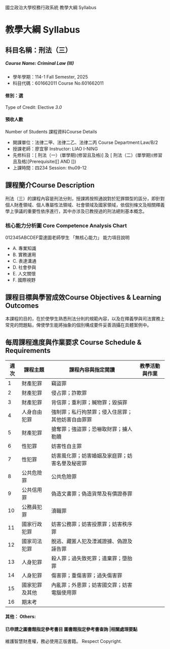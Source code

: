 國立政治大學校務行政系統 教學大綱 Syllabus
# 教學大綱 Syllabus
##  科目名稱：刑法（三） 
#####  Course Name: Criminal Law (III)
  * 學年學期：114-1 Fall Semester, 2025 
  * 科目代碼：601662011 Course No.601662011
#### 修別：選
Type of Credit: Elective 
_3.0_
#### 預收人數
Number of Students
課程資料Course Details
  * 開課單位：法律二甲、法律二乙、法律二丙 Course Department:Law/B/2 
  * 授課老師：廖宜寧 Instructor: LIAO I-NING 
  * 先修科目：[ 刑法（一）(單學期)(修習且及格)] 及 [ 刑法（二）(單學期)(修習且及格)]Prerequisite([] AND [])
  * 上課時間：四234 Session: thu09-12
##  課程簡介Course Description
刑法（三）的課程內容是刑法分則，授課將按照通說對於犯罪類型的區分，即針對個人財產領域、個人專屬性法領域、社會領域及國家領域，依個別條文及相關釋義學上爭議的重要性依序進行，其中亦涉及已教授過的刑法總則基本概念。
###  核心能力分析圖 Core Competence Analysis Chart
012345ABCDEF雷達圖老師學生
「無核心能力」 
能力項目說明
  * A. 專業知識
  * B. 實務運用
  * C. 表達溝通
  * D. 社會參與
  * E. 人文關懷
  * F. 國際視野
##  課程目標與學習成效Course Objectives & Learning Outcomes 
本課程的目的，在於使學生熟悉刑法分則的規範內容，以及在釋義學與司法實務上常見的問題點，俾使學生能將抽象的個別構成要件妥善涵攝在具體案例中。
##  每周課程進度與作業要求 Course Schedule & Requirements
週次 |  課程主題 |  課程內容與指定閱讀 |  教學活動與作業  
---|---|---|---  
1 |  財產犯罪 |  竊盜罪 |   
2 |  財產犯罪 |  侵占罪；詐欺罪 |   
3 |  財產犯罪 |  背信罪；重利罪；贓物罪；毀損罪 |   
4 |  人身自由犯罪 |  強制罪；私行拘禁罪；侵入住居罪；其他妨害自由罪罪 |   
5 |  財產犯罪 |  搶奪罪；強盜罪；恐嚇取財罪；擄人勒贖 |   
6 |  性犯罪 |  妨害性自主罪 |   
7 |  性犯罪 |  妨害風化罪；妨害婚姻及家庭罪；妨害名譽及秘密罪 |   
8 |  公共危險罪 |  公共危險罪 |   
9 |  公共信用罪 |  偽造文書罪；偽造貨幣及有價證券罪 |   
10 |  公務員犯罪 |  瀆職罪 |   
11 |  國家行政犯罪 |  妨害公務罪；妨害投票罪；妨害秩序罪 |   
12 |  國家司法犯罪 |  脫逃、藏匿人犯及湮滅證據、偽證及誣告罪 |   
13 |  人身犯罪 |  殺人罪；過失致死罪；遺棄罪；墮胎罪 |   
14 |  人身犯罪 |  傷害罪；重傷害罪；過失傷害罪 |   
15 |  國家犯罪及其他 |  內亂罪；外患罪；妨害國交罪；妨害電腦使用罪 |   
16 |  期末考 |  |   
####  其他： Others:
####  已申請之圖書館指定參考書目  圖書館指定參考書查詢 |相關處理要點
維護智慧財產權，務必使用正版書籍。 Respect Copyright.